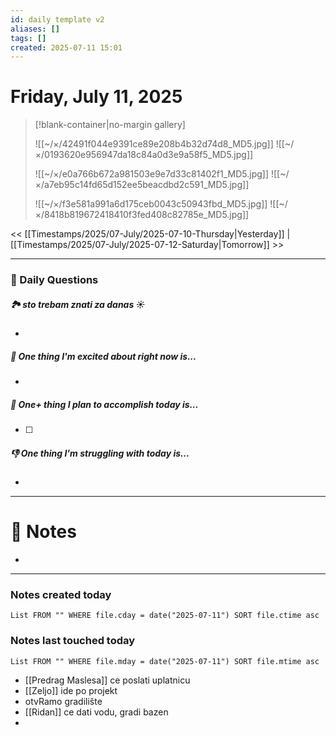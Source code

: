 ```yaml
---
id: daily template v2
aliases: []
tags: []
created: 2025-07-11 15:01
---
```

# Friday, July 11, 2025

> [!blank-container|no-margin gallery]
>
> ![[~/×/42491f044e9391ce89e208b4b32d74d8_MD5.jpg]]
>![[~/×/0193620e956947da18c84a0d3e9a58f5_MD5.jpg]]
>
>![[~/×/e0a766b672a981503e9e7d33c81402f1_MD5.jpg]]
>![[~/×/a7eb95c14fd65d152ee5beacdbd2c591_MD5.jpg]]
>
>![[~/×/f3e581a991a6d175ceb0043c50943fbd_MD5.jpg]]
>![[~/×/8418b819672418410f3fed408c82785e_MD5.jpg]]


<< [[Timestamps/2025/07-July/2025-07-10-Thursday|Yesterday]] | [[Timestamps/2025/07-July/2025-07-12-Saturday|Tomorrow]] >>

---
### 📅 Daily Questions

##### 🏞️️ sto trebam znati za danas ☀️
-

##### 🙌 One thing I'm excited about right now is...
-

##### 🚀 One+ thing I plan to accomplish today is...
- [ ]

##### 👎 One thing I'm struggling with today is...
-

---
# 📝 Notes
- 

---
### Notes created today
```dataview
List FROM "" WHERE file.cday = date("2025-07-11") SORT file.ctime asc
```

### Notes last touched today
```dataview
List FROM "" WHERE file.mday = date("2025-07-11") SORT file.mtime asc
```


- [[Predrag Maslesa]] ce poslati uplatnicu
- [[Zeljo]] ide po projekt
- otvRamo gradilište 
- [[Ridan]] ce dati vodu, gradi bazen
- 